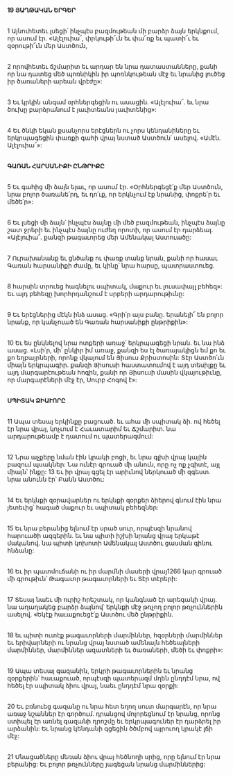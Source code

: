 **19 ՅԱՂԹԱԿԱՆ ԵՐԳԵՐ**

\
1 Այնուհետեւ լսեցի՝ ինչպէս բազմութեան մի բարձր ձայն երկնքում, որ ասում էր. «Ալէլուիա՜, փրկութի՜ւն եւ փա՜ռք եւ պատի՜ւ եւ զօրութի՜ւն մեր Աստծուն,

\
2 որովհետեւ ճշմարիտ եւ արդար են նրա դատաստանները, քանի որ նա դատեց մեծ պոռնիկին իր պոռնկութեան մէջ եւ նրանից լուծեց իր ծառաների արեան վրէժը»:

\
3 Եւ կրկին անգամ օրհներգեցին ու ասացին. «Ալէլուիա՜. եւ նրա ծուխը բարձրանում է յաւիտեանս յաւիտենից»:

\
4 Եւ ծնկի եկան քսանչորս երէցներն ու չորս կենդանիները եւ երկրպագեցին փառքի գահի վրայ նստած Աստծուն՝ ասելով. «Ամէն. Ալէլուիա՜»:

\
**ԳԱՌԱՆ ՀԱՐՍԱՆԻՔԻ ԸՆԹՐԻՔԸ**

\
5 Եւ գահից մի ձայն ելաւ, որ ասում էր. «Օրհներգեցէ՛ք մեր Աստծուն, նրա բոլոր ծառանե՛րդ, եւ դո՛ւք, որ երկնչում էք նրանից, փոքրե՛ր եւ մեծե՛ր»:

\
6 Եւ լսեցի մի ձայն՝ ինչպէս ձայնը մի մեծ բազմութեան, ինչպէս ձայնը շատ ջրերի եւ ինչպէս ձայնը ուժեղ որոտի, որ ասում էր դարձեալ. «Ալէլուիա՜. քանզի թագաւորեց մեր Ամենակալ Աստուածը:

\
7 Ուրախանանք եւ ցնծանք ու փառք տանք նրան, քանի որ հասաւ Գառան հարսանիքի ժամը, եւ կինը՝ նրա հարսը, պատրաստուեց.

\
8 հարսին տրուեց հագնելու սպիտակ, մաքուր եւ լուսափայլ բեհեզ»: Եւ այդ բեհեզը խորհրդանշում է սրբերի արդարութիւնը:

\
9 Եւ երէցներից մէկն ինձ ասաց. «Գրի՛ր այս բանը. երանելի՜ են բոլոր նրանք, որ կանչուած են Գառան հարսանիքի ընթրիքին»:

\
10 Եւ ես ընկնելով նրա ոտքերի առաջ՝ երկրպագեցի նրան. եւ նա ինձ ասաց. «Լսի՛ր, մի՛ ընկիր իմ առաջ, քանզի ես էլ ծառայակիցն եմ քո եւ քո եղբայրների, որոնք վկայում են Յիսուս Քրիստոսին: Տէր Աստծո՛ւն միայն երկրպագիր. քանզի Յիսուսի հաստատումով է այդ տեսիլքը եւ այդ մարգարէութեան հոգին, քանի որ Յիսուսի մասին վկայութիւնը, որ մարգարէների մէջ էր, Սուրբ Հոգով է»:

\
**ՍՊԻՏԱԿ ՁԻԱՒՈՐԸ**

\
11 Ապա տեսայ երկինքը բացուած. եւ ահա մի սպիտակ ձի. ով հեծել էր նրա վրայ, կոչւում է Հաւատարիմ եւ Ճշմարիտ. նա արդարութեամբ է դատում ու պատերազմում:

\
12 Նրա աչքերը նման էին կրակի բոցի, եւ նրա գլխի վրայ կային բազում պսակներ: Նա ունէր գրուած մի անուն, որը ոչ ոք չգիտէ, այլ միայն՝ ինքը: 13 Եւ իր վրայ գցել էր արիւնով ներկուած մի զգեստ. նրա անունն էր՝ Բանն Աստծու:

\
14 Եւ երկնքի զօրավարներ ու երկնքի զօրքեր ձիերով գնում էին նրա յետեւից՝ հագած մաքուր եւ սպիտակ բեհեզներ:

\
15 Եւ նրա բերանից ելնում էր սրած սուր, որպէսզի նրանով հարուածի ազգերին. եւ նա պիտի իշխի նրանց վրայ երկաթէ մականով. նա պիտի կոխոտի Ամենակալ Աստծու ցասման գինու հնձանը:

\
16 Եւ իր պատմուճանի ու իր մարմնի մասերի վրայ1266 կար գրուած մի գրութիւն՝ Թագաւոր թագաւորների եւ Տէր տէրերի:

\
17 Տեսայ նաեւ մի ուրիշ հրեշտակ, որ կանգնած էր արեգակի վրայ. նա աղաղակեց բարձր ձայնով՝ երկնքի մէջ թռչող բոլոր թռչուններին ասելով. «Եկէք հաւաքուեցէ՛ք Աստծու մեծ ընթրիքին.

\
18 եւ պիտի ուտէք թագաւորների մարմիններ, հզօրների մարմիններ եւ երիվարների ու նրանց վրայ նստած ամենայն հեծեալների մարմիններ, մարմիններ ազատների եւ ծառաների, մեծի եւ փոքրի»:

\
19 Ապա տեսայ գազանին, երկրի թագաւորներին եւ նրանց զօրքերին՝ հաւաքուած, որպէսզի պատերազմ մղեն ընդդէմ նրա, ով հեծել էր սպիտակ ձիու վրայ, նաեւ ընդդէմ նրա զօրքի:

\
20 Եւ բռնուեց գազանը ու նրա հետ եղող սուտ մարգարէն, որ նրա առաջ նշաններ էր գործում. դրանցով մոլորեցնում էր նրանց, որոնց ստիպել էր առնել գազանի դրոշմը եւ երկրպագուներ էր դարձրել իր արձանին: Եւ նրանց կենդանի գցեցին ծծմբով այրուող կրակէ լճի մէջ:

\
21 Մնացածները մեռան ձիու վրայ հեծնողի սրից, որը ելնում էր նրա բերանից: Եւ բոլոր թռչունները յագեցան նրանց մարմիններից:
